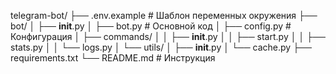 telegram-bot/
├── .env.example          # Шаблон переменных окружения
├── bot/
│   ├── __init__.py
│   ├── bot.py            # Основной код
│   ├── config.py         # Конфигурация
│   ├── commands/
│   │   ├── __init__.py
│   │   ├── start.py
│   │   ├── stats.py
│   │   └── logs.py
│   └── utils/
│       ├── __init__.py
│       └── cache.py
├── requirements.txt
└── README.md             # Инструкция
